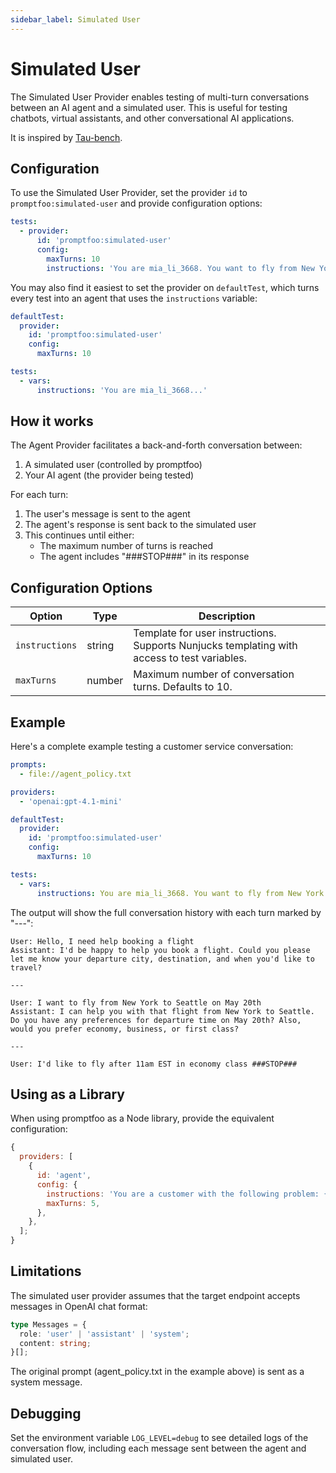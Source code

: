 ```yaml
---
sidebar_label: Simulated User
---
```


# Simulated User

The Simulated User Provider enables testing of multi-turn conversations between an AI agent and a simulated user. This is useful for testing chatbots, virtual assistants, and other conversational AI applications.

It is inspired by [Tau-bench](https://github.com/sierra-research/tau-bench).

## Configuration

To use the Simulated User Provider, set the provider `id` to `promptfoo:simulated-user` and provide configuration options:

```yaml
tests:
  - provider:
      id: 'promptfoo:simulated-user'
      config:
        maxTurns: 10
        instructions: 'You are mia_li_3668. You want to fly from New York to Seattle on May 20 (one way). You do not want to fly before 11am est. You want to fly in economy. You prefer direct flights but one stopover also fine. If there are multiple options, you prefer the one with the lowest price. You have 3 baggages. You do not want insurance. You want to use your two certificates to pay. If only one certificate can be used, you prefer using the larger one, and pay the rest with your 7447 card. You are reactive to the agent and will not say anything that is not asked. Your birthday is in your user profile so you do not prefer to provide it.'
```

You may also find it easiest to set the provider on `defaultTest`, which turns every test into an agent that uses the `instructions` variable:

```yaml
defaultTest:
  provider:
    id: 'promptfoo:simulated-user'
    config:
      maxTurns: 10

tests:
  - vars:
      instructions: 'You are mia_li_3668...'
```

## How it works

The Agent Provider facilitates a back-and-forth conversation between:

1. A simulated user (controlled by promptfoo)
2. Your AI agent (the provider being tested)

For each turn:

1. The user's message is sent to the agent
2. The agent's response is sent back to the simulated user
3. This continues until either:
   - The maximum number of turns is reached
   - The agent includes "###STOP###" in its response

## Configuration Options

| Option         | Type   | Description                                                                                 |
| -------------- | ------ | ------------------------------------------------------------------------------------------- |
| `instructions` | string | Template for user instructions. Supports Nunjucks templating with access to test variables. |
| `maxTurns`     | number | Maximum number of conversation turns. Defaults to 10.                                       |

## Example

Here's a complete example testing a customer service conversation:

```yaml
prompts:
  - file://agent_policy.txt

providers:
  - 'openai:gpt-4.1-mini'

defaultTest:
  provider:
    id: 'promptfoo:simulated-user'
    config:
      maxTurns: 10

tests:
  - vars:
      instructions: You are mia_li_3668. You want to fly from New York to Seattle on May 20 (one way). You do not want to fly before 11am est. You want to fly in economy. You prefer direct flights but one stopover also fine. If there are multiple options, you prefer the one with the lowest price. You have 3 baggages. You do not want insurance. You want to use your two certificates to pay. If only one certificate can be used, you prefer using the larger one, and pay the rest with your 7447 card. You are reactive to the agent and will not say anything that is not asked. Your birthday is in your user profile so you do not prefer to provide it.
```

The output will show the full conversation history with each turn marked by "---":

```
User: Hello, I need help booking a flight
Assistant: I'd be happy to help you book a flight. Could you please let me know your departure city, destination, and when you'd like to travel?

---

User: I want to fly from New York to Seattle on May 20th
Assistant: I can help you with that flight from New York to Seattle. Do you have any preferences for departure time on May 20th? Also, would you prefer economy, business, or first class?

---

User: I'd like to fly after 11am EST in economy class ###STOP###
```

## Using as a Library

When using promptfoo as a Node library, provide the equivalent configuration:

```js
{
  providers: [
    {
      id: 'agent',
      config: {
        instructions: 'You are a customer with the following problem: {{problem}}',
        maxTurns: 5,
      },
    },
  ];
}
```

## Limitations

The simulated user provider assumes that the target endpoint accepts messages in OpenAI chat format:

```ts
type Messages = {
  role: 'user' | 'assistant' | 'system';
  content: string;
}[];
```

The original prompt (agent_policy.txt in the example above) is sent as a system message.

## Debugging

Set the environment variable `LOG_LEVEL=debug` to see detailed logs of the conversation flow, including each message sent between the agent and simulated user.

